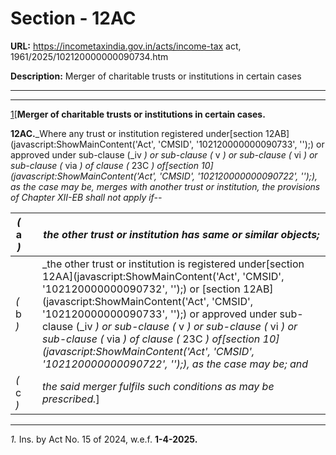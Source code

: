 # Section - 12AC

**URL:** https://incometaxindia.gov.in/acts/income-tax act, 1961/2025/102120000000090734.htm

**Description:** Merger of charitable trusts or institutions in certain cases

---

****

[1](javascript:ShowFootnote\('fn1'\);)[**Merger of charitable trusts or institutions in certain cases.**

**12AC.**_Where any trust or institution registered under[section 12AB](javascript:ShowMainContent\('Act', 'CMSID', '102120000000090733', ''\);) or approved under sub-clause (_iv _) or sub-clause (_ v _) or sub-clause (_ vi _) or sub-clause (_ via _) of clause (_ 23C _) of[section 10](javascript:ShowMainContent\('Act', 'CMSID', '102120000000090722', ''\);), as the case may be, merges with another trust or institution, the provisions of Chapter XII-EB shall not apply if--_

_(_ a _)_|  |  _the other trust or institution has same or similar objects;_  
---|---|---  
_(_ b _)_|  |  _the other trust or institution is registered under[section 12AA](javascript:ShowMainContent\('Act', 'CMSID', '102120000000090732', ''\);) or [section 12AB](javascript:ShowMainContent\('Act', 'CMSID', '102120000000090733', ''\);) or approved under sub-clause (_iv _) or sub-clause (_ v _) or sub-clause (_ vi _) or sub-clause (_ via _) of clause (_ 23C _) of[section 10](javascript:ShowMainContent\('Act', 'CMSID', '102120000000090722', ''\);), as the case may be; and_  
 _(_ c _)_|  |  _the said merger fulfils such conditions as may be prescribed._]  
  
* * *

_1._ Ins. by Act No. 15 of 2024, w.e.f. **1-4-2025.**
